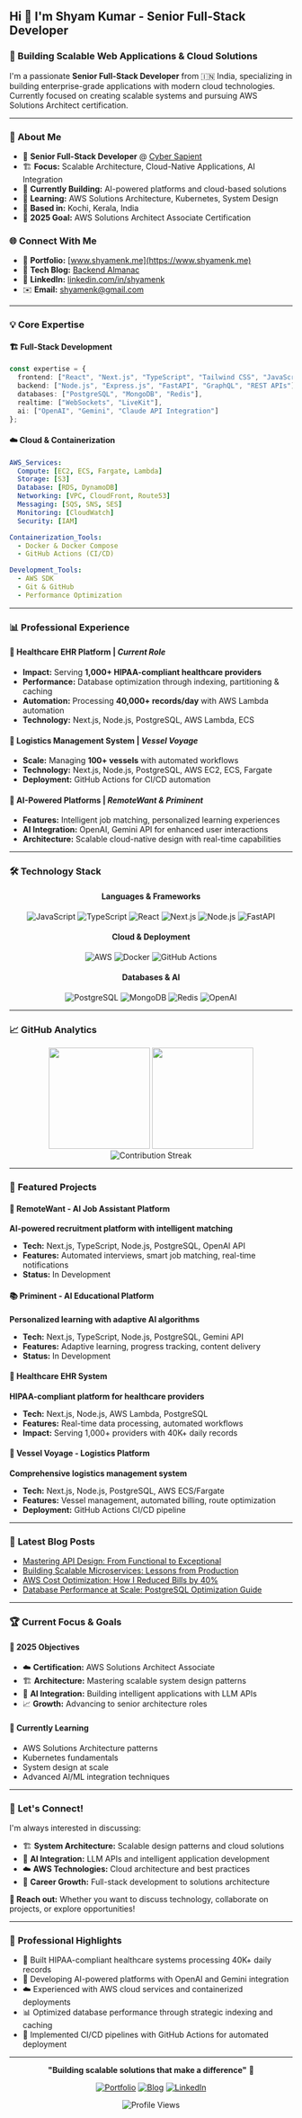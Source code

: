 ## Hi 👋 I'm Shyam Kumar - Senior Full-Stack Developer

### 🚀 Building Scalable Web Applications & Cloud Solutions

I'm a passionate **Senior Full-Stack Developer** from 🇮🇳 India, specializing in building enterprise-grade applications with modern cloud technologies. Currently focused on creating scalable systems and pursuing AWS Solutions Architect certification.

---

### 🎯 About Me
- 💼 **Senior Full-Stack Developer** @ [Cyber Sapient](https://cybersapient.io/)
- 🏗️ **Focus:** Scalable Architecture, Cloud-Native Applications, AI Integration
- 🔭 **Currently Building:** AI-powered platforms and cloud-based solutions
- 🌱 **Learning:** AWS Solutions Architecture, Kubernetes, System Design
- 📍 **Based in:** Kochi, Kerala, India
- 🎯 **2025 Goal:** AWS Solutions Architect Associate Certification

### 🌐 Connect With Me
- 🌟 **Portfolio:** [www.shyamenk.me](https://www.shyamenk.me)
- 📝 **Tech Blog:** [Backend Almanac](https://www.backendalmanac.in)
- 💼 **LinkedIn:** [linkedin.com/in/shyamenk](https://linkedin.com/in/shyamenk)
- ✉️ **Email:** shyamenk@gmail.com

---

### 💡 **Core Expertise**

#### 🏗️ **Full-Stack Development**
```typescript
const expertise = {
  frontend: ["React", "Next.js", "TypeScript", "Tailwind CSS", "JavaScript"],
  backend: ["Node.js", "Express.js", "FastAPI", "GraphQL", "REST APIs"],
  databases: ["PostgreSQL", "MongoDB", "Redis"],
  realtime: ["WebSockets", "LiveKit"],
  ai: ["OpenAI", "Gemini", "Claude API Integration"]
};
```

#### ☁️ **Cloud & Containerization**
```yaml
AWS_Services:
  Compute: [EC2, ECS, Fargate, Lambda]
  Storage: [S3]
  Database: [RDS, DynamoDB]
  Networking: [VPC, CloudFront, Route53]
  Messaging: [SQS, SNS, SES]
  Monitoring: [CloudWatch]
  Security: [IAM]

Containerization_Tools:
  - Docker & Docker Compose
  - GitHub Actions (CI/CD)

Development_Tools:
  - AWS SDK
  - Git & GitHub
  - Performance Optimization
```

---

### 📊 **Professional Experience**

#### 🏥 **Healthcare EHR Platform** | *Current Role*
- **Impact:** Serving **1,000+ HIPAA-compliant healthcare providers**
- **Performance:** Database optimization through indexing, partitioning & caching
- **Automation:** Processing **40,000+ records/day** with AWS Lambda automation
- **Technology:** Next.js, Node.js, PostgreSQL, AWS Lambda, ECS

#### 🚢 **Logistics Management System** | *Vessel Voyage*
- **Scale:** Managing **100+ vessels** with automated workflows
- **Technology:** Next.js, Node.js, PostgreSQL, AWS EC2, ECS, Fargate
- **Deployment:** GitHub Actions for CI/CD automation

#### 🤖 **AI-Powered Platforms** | *RemoteWant & Priminent*
- **Features:** Intelligent job matching, personalized learning experiences
- **AI Integration:** OpenAI, Gemini API for enhanced user interactions
- **Architecture:** Scalable cloud-native design with real-time capabilities

---

### 🛠️ **Technology Stack**

<div align="center">

#### **Languages & Frameworks**
![JavaScript](https://img.shields.io/badge/JavaScript-F7DF1E?style=for-the-badge&logo=javascript&logoColor=black)
![TypeScript](https://img.shields.io/badge/TypeScript-007ACC?style=for-the-badge&logo=typescript&logoColor=white)
![React](https://img.shields.io/badge/React-20232A?style=for-the-badge&logo=react&logoColor=61DAFB)
![Next.js](https://img.shields.io/badge/Next.js-000000?style=for-the-badge&logo=next.js&logoColor=white)
![Node.js](https://img.shields.io/badge/Node.js-43853D?style=for-the-badge&logo=node.js&logoColor=white)
![FastAPI](https://img.shields.io/badge/FastAPI-009688?style=for-the-badge&logo=FastAPI&logoColor=white)

#### **Cloud & Deployment**
![AWS](https://img.shields.io/badge/AWS-232F3E?style=for-the-badge&logo=amazon-aws&logoColor=white)
![Docker](https://img.shields.io/badge/Docker-2496ED?style=for-the-badge&logo=docker&logoColor=white)
![GitHub Actions](https://img.shields.io/badge/GitHub_Actions-2088FF?style=for-the-badge&logo=github-actions&logoColor=white)

#### **Databases & AI**
![PostgreSQL](https://img.shields.io/badge/PostgreSQL-316192?style=for-the-badge&logo=postgresql&logoColor=white)
![MongoDB](https://img.shields.io/badge/MongoDB-4EA94B?style=for-the-badge&logo=mongodb&logoColor=white)
![Redis](https://img.shields.io/badge/Redis-DC382D?style=for-the-badge&logo=redis&logoColor=white)
![OpenAI](https://img.shields.io/badge/OpenAI-412991?style=for-the-badge&logo=openai&logoColor=white)

</div>

---

### 📈 **GitHub Analytics**

<div align="center">
  <img height="180em" src="https://github-readme-stats.vercel.app/api?username=shyamenk&show_icons=true&theme=react&include_all_commits=true&count_private=true"/>
  <img height="180em" src="https://github-readme-stats.vercel.app/api/top-langs/?username=shyamenk&layout=compact&langs_count=8&theme=react"/>
</div>

<div align="center">
  <img src="https://github-readme-streak-stats.herokuapp.com/?user=shyamenk&theme=react" alt="Contribution Streak"/>
</div>

---

### 🚀 **Featured Projects**

#### 🤖 **RemoteWant - AI Job Assistant Platform**
**AI-powered recruitment platform with intelligent matching**
- **Tech:** Next.js, TypeScript, Node.js, PostgreSQL, OpenAI API
- **Features:** Automated interviews, smart job matching, real-time notifications
- **Status:** In Development

#### 📚 **Priminent - AI Educational Platform**
**Personalized learning with adaptive AI algorithms**
- **Tech:** Next.js, TypeScript, Node.js, PostgreSQL, Gemini API
- **Features:** Adaptive learning, progress tracking, content delivery
- **Status:** In Development

#### 🏥 **Healthcare EHR System**
**HIPAA-compliant platform for healthcare providers**
- **Tech:** Next.js, Node.js, AWS Lambda, PostgreSQL
- **Features:** Real-time data processing, automated workflows
- **Impact:** Serving 1,000+ providers with 40K+ daily records

#### 🚢 **Vessel Voyage - Logistics Platform**
**Comprehensive logistics management system**
- **Tech:** Next.js, Node.js, PostgreSQL, AWS ECS/Fargate
- **Features:** Vessel management, automated billing, route optimization
- **Deployment:** GitHub Actions CI/CD pipeline

---

### 📝 **Latest Blog Posts**

<!-- BLOG-POST-LIST:START -->
- [Mastering API Design: From Functional to Exceptional](https://www.backendalmanac.in/blog/mastering-api-design)
- [Building Scalable Microservices: Lessons from Production](https://www.backendalmanac.in/blog/scalable-microservices)
- [AWS Cost Optimization: How I Reduced Bills by 40%](https://www.backendalmanac.in/blog/aws-cost-optimization)
- [Database Performance at Scale: PostgreSQL Optimization Guide](https://www.backendalmanac.in/blog/database-optimization)
<!-- BLOG-POST-LIST:END -->

---

### 🏆 **Current Focus & Goals**

#### 🎯 **2025 Objectives**
- ☁️ **Certification:** AWS Solutions Architect Associate
- 🏗️ **Architecture:** Mastering scalable system design patterns
- 🤖 **AI Integration:** Building intelligent applications with LLM APIs
- 📈 **Growth:** Advancing to senior architecture roles

#### 🌱 **Currently Learning**
- AWS Solutions Architecture patterns
- Kubernetes fundamentals
- System design at scale
- Advanced AI/ML integration techniques

---

### 💬 **Let's Connect!**

I'm always interested in discussing:
- 🏗️ **System Architecture:** Scalable design patterns and cloud solutions
- 🤖 **AI Integration:** LLM APIs and intelligent application development
- ☁️ **AWS Technologies:** Cloud architecture and best practices
- 🚀 **Career Growth:** Full-stack development to solutions architecture

**📧 Reach out:** Whether you want to discuss technology, collaborate on projects, or explore opportunities!

---

### 🎯 **Professional Highlights**
- 🏥 Built HIPAA-compliant healthcare systems processing 40K+ daily records
- 🤖 Developing AI-powered platforms with OpenAI and Gemini integration
- ☁️ Experienced with AWS cloud services and containerized deployments
- 📊 Optimized database performance through strategic indexing and caching
- 🚀 Implemented CI/CD pipelines with GitHub Actions for automated deployment

---

<div align="center">

**"Building scalable solutions that make a difference"** 🚀

[![Portfolio](https://img.shields.io/badge/Portfolio-000000?style=for-the-badge&logo=About.me&logoColor=white)](https://www.shyamenk.me)
[![Blog](https://img.shields.io/badge/Blog-FF5722?style=for-the-badge&logo=blogger&logoColor=white)](https://www.backendalmanac.in)
[![LinkedIn](https://img.shields.io/badge/LinkedIn-0077B5?style=for-the-badge&logo=linkedin&logoColor=white)](https://linkedin.com/in/shyamenk)

![Profile Views](https://komarev.com/ghpvc/?username=shyamenk&color=brightgreen&style=for-the-badge)

</div>
